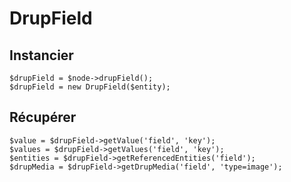 # DrupField

## Instancier

    $drupField = $node->drupField(); 
    $drupField = new DrupField($entity);

## Récupérer

    $value = $drupField->getValue('field', 'key');
    $values = $drupField->getValues('field', 'key');
    $entities = $drupField->getReferencedEntities('field');
    $drupMedia = $drupField->getDrupMedia('field', 'type=image');